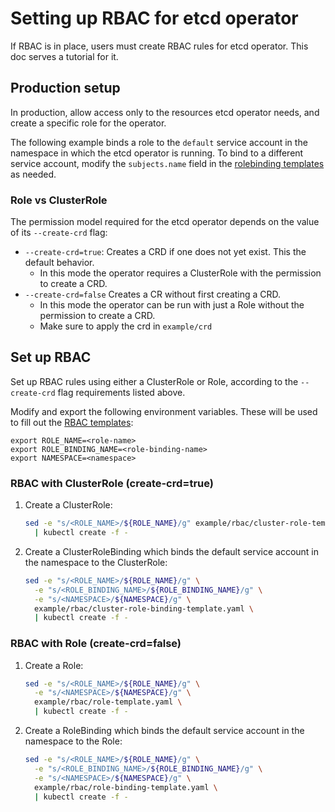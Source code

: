 # Setting up RBAC for etcd operator

If RBAC is in place, users must create RBAC rules for etcd operator. This doc serves a tutorial for it.

## Production setup

In production, allow access only to the resources etcd operator needs, and create a specific role for the operator.

The following example binds a role to the `default` service account in the namespace in which the etcd operator is running. To bind to a different service account, modify the `subjects.name` field in the [rolebinding templates][rbac-templates] as needed.

### Role vs ClusterRole

The permission model required for the etcd operator depends on the value of its `--create-crd` flag:
- `--create-crd=true`: Creates a CRD if one does not yet exist. This the default behavior.
  - In this mode the operator requires a ClusterRole with the permission to create a CRD.
- `--create-crd=false` Creates a CR without first creating a CRD.
  - In this mode the operator can be run with just a Role without the permission to create a CRD.
  - Make sure to apply the crd in `example/crd`

## Set up RBAC

Set up RBAC rules using either a ClusterRole or Role, according to the `--create-crd` flag requirements listed above.

Modify and export the following environment variables. These will be used to fill out the [RBAC templates][rbac-templates]:

```
export ROLE_NAME=<role-name>
export ROLE_BINDING_NAME=<role-binding-name>
export NAMESPACE=<namespace>
```

### RBAC with ClusterRole (create-crd=true)

1. Create a ClusterRole:

    ```sh
    sed -e "s/<ROLE_NAME>/${ROLE_NAME}/g" example/rbac/cluster-role-template.yaml \
      | kubectl create -f -
    ```

2. Create a ClusterRoleBinding which binds the default service account in the namespace to the ClusterRole:

    ```sh
    sed -e "s/<ROLE_NAME>/${ROLE_NAME}/g" \
      -e "s/<ROLE_BINDING_NAME>/${ROLE_BINDING_NAME}/g" \
      -e "s/<NAMESPACE>/${NAMESPACE}/g" \
      example/rbac/cluster-role-binding-template.yaml \
      | kubectl create -f -
    ```

### RBAC with Role (create-crd=false)

1. Create a Role:

    ```sh
    sed -e "s/<ROLE_NAME>/${ROLE_NAME}/g" \
      -e "s/<NAMESPACE>/${NAMESPACE}/g" \
      example/rbac/role-template.yaml \
      | kubectl create -f -
    ```

2. Create a RoleBinding which binds the default service account in the namespace to the Role:

    ```sh
    sed -e "s/<ROLE_NAME>/${ROLE_NAME}/g" \
      -e "s/<ROLE_BINDING_NAME>/${ROLE_BINDING_NAME}/g" \
      -e "s/<NAMESPACE>/${NAMESPACE}/g" \
      example/rbac/role-binding-template.yaml \
      | kubectl create -f -
    ```

[rbac-templates]: ../../example/rbac/
